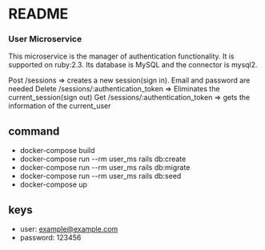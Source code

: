 # README

### User Microservice
This microservice is the manager of authentication functionality. It is supported on ruby:2.3.
Its database is MySQL and the connector is mysql2.

Post /sessions  => creates a new session(sign in). Email and password are needed
Delete /sessions/:authentication_token => Eliminates the current_session(sign out)
Get /sessions/:authentication_token => gets the information of the current_user

## command



* docker-compose build
* docker-compose run --rm user_ms rails db:create
* docker-compose run --rm user_ms rails db:migrate
* docker-compose run --rm user_ms rails db:seed
* docker-compose up

## keys

- user: example@example.com
- password: 123456